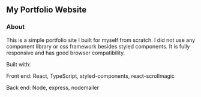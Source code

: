 ## My Portfolio Website

### About
This is a simple portfolio site I built for myself from scratch. I did not use any component library or css framework besides styled components. It is fully responsive and has good browser compatibility.

Built with:

Front end: React, TypeScript, styled-components, react-scrollmagic

Back end: Node, express, nodemailer